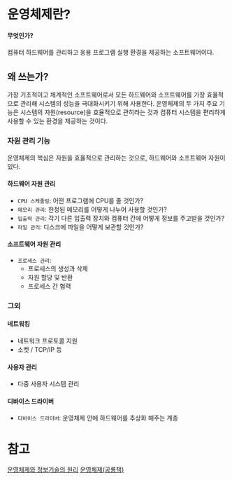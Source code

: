 # 운영체제란?
#### 무엇인가?
컴퓨터 하드웨어를 관리하고 응용 프로그램 실행 환경을 제공하는 소프트웨어이다.

## 왜 쓰는가?
가장 기초적이고 체계적인 소프트웨어로서 모든 하드웨어와 소프트웨어를 가장 효율적으로 관리해 시스템의 성능을 극대화시키기 위해 사용한다. 
운영체제의 두 가지 주요 기능은 시스템의 자원(resource)을 효율적으로 관히라는 것과 컴퓨터 시스템을 편리하게 사용할 수 있는 환경을 제공하는 것이다. 

### 자원 관리 기능
운영체제의 핵심은 자원을 효율적으로 관리하는 것으로, 하드웨어와 소프트웨어 자원이 있다. 
#### 하드웨어 자원 관리
- `CPU 스케줄링`: 어떤 프로그램에 CPU를 줄 것인가?
- `메모리 관리`: 한정된 메모리를 어떻게 나누어 사용할 것인가?
- `입출력 관리`: 각기 다른 입출력 장치와 컴퓨터 간에 어떻게 정보를 주고받을 것인가?
- `파일 관리`: 디스크에 파일을 어떻게 보관할 것인가?

#### 소프트웨어 자원 관리
- `프로세스 관리`: 
  - 프로세스의 생성과 삭제
  - 자원 할당 및 반환
  - 프로세스 간 협력
  
### 그외 
#### 네트워킹
- 네트워크 프로토콜 지원
- 소켓 / TCP/IP 등

#### 사용자 관리
- 다중 사용자 시스템 관리

#### 디바이스 드라이버 
- `디바이스 드라이버`: 운영체제 안에 하드웨어를 추상화 해주는 계층

# 참고
[운영체제와 정보기술의 원리](http://www.kyobobook.co.kr/product/detailViewKor.laf?ejkGb=KOR&mallGb=KOR&barcode=9791158903589)
[운영체제(공룡책)](http://www.kyobobook.co.kr/product/detailViewKor.laf?mallGb=KOR&ejkGb=KOR&barcode=9791185475578)